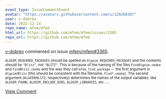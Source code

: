 ```yaml
---
event_type: IssueCommentEvent
avatar: "https://avatars.githubusercontent.com/u/12926030?"
user: v-dobrev
date: 2022-12-14
repo_name: mfem/mfem
html_url: https://github.com/mfem/mfem/issues/3365
repo_url: https://github.com/mfem/mfem
---
```


<a href='https://github.com/v-dobrev' target='_blank'>v-dobrev</a> commented on issue <a href='https://github.com/mfem/mfem/issues/3365' target='_blank'>mfem/mfem#3365</a>.

<small>`ALGOIM_REQUIRED_PACKAGES` should be spelled as `Algoim_REQUIRED_PACKAGES` and the contents should be `"Blitz"`, not `"BLITZ"`. This is because of the naming of the files `FindAlgoim.cmake` and `FindBlitz.cmake` and the way they call `mfem_find_package` -- the first argument is `Algoim`/`Blitz` (this should be consistent with the filename, `Find*.cmake`). The second argument (`ALGOIM`/`BLITZ`, respectively) determines the names of the output variables: like `ALGOIM_FOUND`, `ALGOIM_INCLUDE_DIRS`, `ALGOIM_LIBRARIES`, etc....</small>

<a href='https://github.com/mfem/mfem/issues/3365' target='_blank'>View Comment</a>